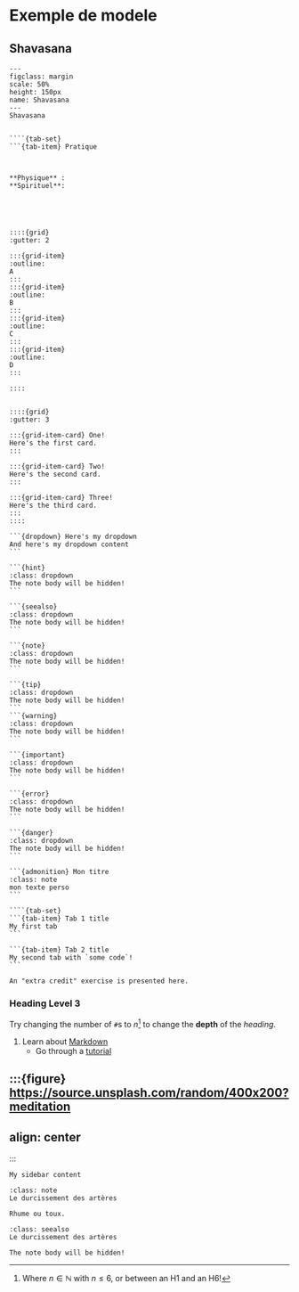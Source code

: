 # Exemple de modele

## Shavasana

```{figure} ./images/img-shavasana.jpg
---
figclass: margin
scale: 50%
height: 150px
name: Shavasana
---
Shavasana


````{tab-set}
```{tab-item} Pratique

```


```{tab-item} Respiration

```


```{tab-item} Durée

```

```{tab-item} Conscience
**Physique** : 
**Spirituel**: 
```

```{tab-item} Avantages

```

```{tab-item} Note de pratique

```

```{tab-item} Remarques

```

````

::::{grid}
:gutter: 2

:::{grid-item}
:outline:
A
:::
:::{grid-item}
:outline:
B
:::
:::{grid-item}
:outline:
C
:::
:::{grid-item}
:outline:
D
:::

::::


::::{grid}
:gutter: 3

:::{grid-item-card} One!
Here's the first card.
:::

:::{grid-item-card} Two!
Here's the second card.
:::

:::{grid-item-card} Three!
Here's the third card.
:::
::::

```{dropdown} Here's my dropdown
And here's my dropdown content
```

```{hint}
:class: dropdown
The note body will be hidden!
```

```{seealso}
:class: dropdown
The note body will be hidden!
```

```{note}
:class: dropdown
The note body will be hidden!
```

```{tip}
:class: dropdown
The note body will be hidden!
```
```{warning}
:class: dropdown
The note body will be hidden!
```

```{important}
:class: dropdown
The note body will be hidden!
```

```{error}
:class: dropdown
The note body will be hidden!
```

```{danger}
:class: dropdown
The note body will be hidden!
```

```{admonition} Mon titre
:class: note
mon texte perso
```

````{tab-set}
```{tab-item} Tab 1 title
My first tab
```

```{tab-item} Tab 2 title
My second tab with `some code`!
```
````


```{admonition} Extra credit
An "extra credit" exercise is presented here.
```

### Heading Level 3

Try changing the number of `#`s to $n$[^math] to change the **depth** of the _heading_.

1. Learn about [Markdown](https://en.wikipedia.org/wiki/Markdown)
   - Go through a [tutorial](https://commonmark.org/help/tutorial/)

[^math]: Where $n \in \mathbb{N}$ with $n \leq 6$, or between an H1 and an H6!


:::{figure} https://source.unsplash.com/random/400x200?meditation
---
align: center
---
:::

```{sidebar} My sidebar title
My sidebar content
```


```{admonition} Concerne
:class: note
Le durcissement des artères
```

```{seealso}
Rhume ou toux.
```

```{admonition} Rubrique liée
:class: seealso
Le durcissement des artères
```

```{tip}
The note body will be hidden!
```